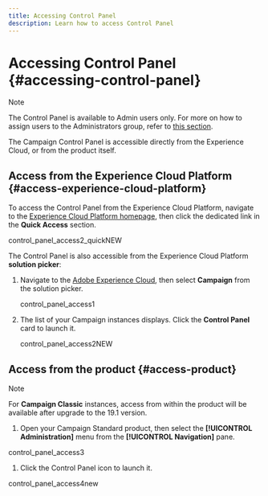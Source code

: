 ```yaml
---
title: Accessing Control Panel
description: Learn how to access Control Panel
---
```


# Accessing Control Panel {#accessing-control-panel}

>[!NOTE]
>The Control Panel is available to Admin users only. For more on how to assign users to the Administrators group, refer to [this section]().

The Campaign Control Panel is accessible directly from the Experience Cloud, or from the product itself.

## Access from the Experience Cloud Platform {#access-experience-cloud-platform}

To access the Control Panel from the Experience Cloud Platform,  navigate to the [Experience Cloud Platform homepage](https://amc.experiencecloud.adobe.com/), then click the dedicated link in the **Quick Access** section.

control_panel_access2_quickNEW

The Control Panel is also accessible from the Experience Cloud Platform **solution picker**:

1. Navigate to the [Adobe Experience Cloud](https://amc.experiencecloud.adobe.com/), then select **Campaign** from the solution picker.

    control_panel_access1

1. The list of your Campaign instances displays. Click the **Control Panel** card to launch it.

    control_panel_access2NEW

## Access from the product {#access-product}

>[!NOTE]
>
>For **Campaign Classic** instances, access from within the product will be available after upgrade to the 19.1 version.

1. Open your Campaign Standard product, then select the **[!UICONTROL Administration]** menu from the **[!UICONTROL Navigation]** pane.

control_panel_access3

1. Click the Control Panel icon to launch it.

control_panel_access4new
